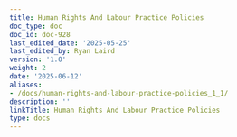```yaml
---
title: Human Rights And Labour Practice Policies
doc_type: doc
doc_id: doc-928
last_edited_date: '2025-05-25'
last_edited_by: Ryan Laird
version: '1.0'
weight: 2
date: '2025-06-12'
aliases:
- /docs/human-rights-and-labour-practice-policies_1_1/
description: ''
linkTitle: Human Rights And Labour Practice Policies
type: docs
---
```


<!-- Unsupported block type: unsupported -->
